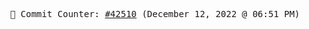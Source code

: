 <p align="center">
    <samp>
        📮 Commit Counter: <a href="https://github.com/Javascript-void0/Javascript-void0/commits/main">#42510</a> (December 12, 2022 @ 06:51 PM)
    </samp>
</p>